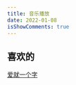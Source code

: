 ```yaml
---
title: 音乐播放
date: 2022-01-08
isShowComments: true
---
```


## 喜欢的

<a href="/liu-blog/blogs/musics/love_is_just_a_word">爱就一个字</a>
